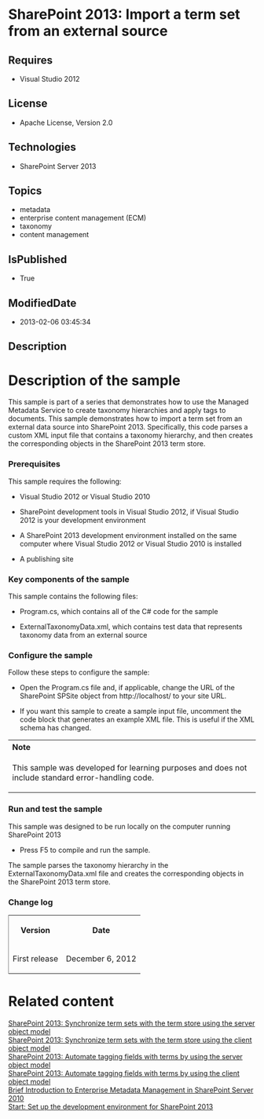 # SharePoint 2013: Import a term set from an external source
## Requires
* Visual Studio 2012
## License
* Apache License, Version 2.0
## Technologies
* SharePoint Server 2013
## Topics
* metadata
* enterprise content management (ECM)
* taxonomy
* content management
## IsPublished
* True
## ModifiedDate
* 2013-02-06 03:45:34
## Description

<h1 id="header">Description of the sample</h1>
<div id="mainSection">
<div id="mainBody">
<div class="section" id="sectionSection0">
<p>This sample is part of a series that demonstrates how to use the Managed Metadata Service to create taxonomy hierarchies and apply tags to documents. This sample demonstrates how to import a term set from an external data source into SharePoint 2013. Specifically,
 this code parses a custom XML input file that contains a taxonomy hierarchy, and then creates the corresponding objects in the SharePoint 2013 term store.</p>
<h3 class="subHeading">Prerequisites</h3>
<div class="subsection">
<p>This sample requires the following:</p>
<ul>
<li>
<p>Visual Studio 2012 or Visual Studio 2010</p>
</li><li>
<p>SharePoint development tools in Visual Studio 2012, if Visual Studio 2012 is your development environment</p>
</li><li>
<p>A SharePoint 2013 development environment installed on the same computer where Visual Studio 2012 or Visual Studio 2010 is installed</p>
</li><li>
<p>A publishing site</p>
</li></ul>
</div>
<h3 class="subHeading">Key components of the sample</h3>
<div class="subsection">
<p>This sample contains the following files:</p>
<ul>
<li>
<p>Program.cs, which contains all of the C# code for the sample</p>
</li><li>
<p>ExternalTaxonomyData.xml, which contains test data that represents taxonomy data from an external source</p>
</li></ul>
</div>
<h3 class="subHeading">Configure the sample</h3>
<div class="subsection">
<p>Follow these steps to configure the sample:</p>
<ul>
<li>
<p>Open the Program.cs file and, if applicable, change the URL of the SharePoint <span>
<span class="keyword">SPSite</span></span> object from http://localhost/ to your site URL.</p>
</li><li>
<p>If you want this sample to create a sample input file, uncomment the code block that generates an example XML file. This is useful if the XML schema has changed.</p>
</li></ul>
<div class="alert">
<table cellspacing="0" cellpadding="0" width="100%">
<tbody>
<tr>
<th align="left"><strong>Note</strong></th>
</tr>
<tr>
<td>
<p>This sample was developed for learning purposes and does not include standard error-handling code.</p>
</td>
</tr>
</tbody>
</table>
</div>
</div>
<h3 class="subHeading">Run and test the sample</h3>
<div class="subsection">
<p>This sample was designed to be run locally on the computer running SharePoint 2013</p>
<ul>
<li>
<p>Press <span class="ui">F5</span> to compile and run the sample.</p>
</li></ul>
<p>The sample parses the taxonomy hierarchy in the ExternalTaxonomyData.xml file and creates the corresponding objects in the SharePoint 2013 term store.</p>
</div>
<h3 class="subHeading">Change log</h3>
<div class="subsection">
<div class="caption"></div>
<div class="tableSection">
<table cellspacing="2" cellpadding="5" width="50%" frame="lhs">
<tbody>
<tr>
<th>
<p>Version</p>
</th>
<th>
<p>Date</p>
</th>
</tr>
<tr>
<td>
<p>First release</p>
</td>
<td>
<p>December 6, 2012</p>
</td>
</tr>
</tbody>
</table>
</div>
</div>
</div>
<h1 class="heading">Related content</h1>
<div class="section" id="seeAlsoSection">
<div class="seeAlsoStyle"><span><a href="http://code.msdn.microsoft.com/SharePoint-2013-Synchronize-4c191e68" target="_blank">SharePoint 2013: Synchronize term sets with the term store using the server object model</a></span></div>
<div class="seeAlsoStyle"><span><a href="http://code.msdn.microsoft.com/SharePoint-2013-Synchronize-d40638d1" target="_blank">SharePoint 2013: Synchronize term sets with the term store using the client object model</a></span></div>
<div class="seeAlsoStyle"><span><a href="http://code.msdn.microsoft.com/SharePoint-2013-Automate-c0f4a10e" target="_blank">SharePoint 2013: Automate tagging fields with terms by using the server object model</a></span></div>
<div class="seeAlsoStyle"><span><a href="http://code.msdn.microsoft.com/SharePoint-2013-Automate-579cfc54" target="_blank">SharePoint 2013: Automate tagging fields with terms by using the client object model</a></span></div>
<div class="seeAlsoStyle"><a href="http://msdn.microsoft.com/library/113a5d75-ac4d-498b-8436-725e04fb685d(Office.15).aspx" target="_blank">Brief Introduction to Enterprise Metadata Management in SharePoint Server 2010
</a></div>
<div class="seeAlsoStyle"><a href="http://msdn.microsoft.com/library/08e4e4e1-d960-43fa-85df-f3c279ed6927.aspx" target="_blank">Start: Set up the development environment for SharePoint 2013</a></div>
</div>
</div>
</div>
